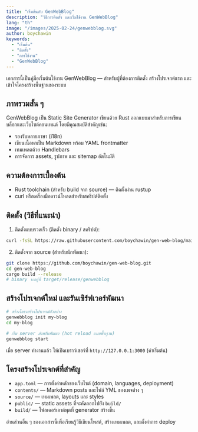 ```yaml
---
title: "เริ่มต้นกับ GenWebBlog"
description: "วิธีการติดตั้ง และเริ่มใช้งาน GenWebBlog"
lang: "th"
image: "/images/2025-02-24/genwebblog.svg"
author: boychawin
keywords:
  - "เริ่มต้น"
  - "ติดตั้ง"
  - "การใช้งาน"
  - "GenWebBlog"
---
```


เอกสารนี้เป็นคู่มือเริ่มต้นใช้งาน GenWebBlog — สำหรับผู้ที่ต้องการติดตั้ง สร้างโปรเจกต์แรก และเข้าใจโครงสร้างพื้นฐานของระบบ

## ภาพรวมสั้น ๆ

GenWebBlog เป็น Static Site Generator เขียนด้วย Rust ออกแบบมาสำหรับการเขียนบล็อกและเว็บไซต์คอนเทนต์ โดยมีคุณสมบัติสำคัญเช่น:

- รองรับหลายภาษา (i18n)
- เขียนเนื้อหาเป็น Markdown พร้อม YAML frontmatter
- เทมเพลตด้วย Handlebars
- การจัดการ assets, รูปภาพ และ sitemap อัตโนมัติ

## ความต้องการเบื้องต้น

- Rust toolchain (สำหรับ build จาก source) — ติดตั้งผ่าน rustup
- curl หรือเครื่องมือดาวน์โหลดสำหรับสคริปต์ติดตั้ง

## ติดตั้ง (วิธีที่แนะนำ)

1. ติดตั้งแบบรวดเร็ว (ติดตั้ง binary / สคริปต์):

```bash
curl -fsSL https://raw.githubusercontent.com/boychawin/gen-web-blog/main/install.sh | bash
```

2. ติดตั้งจาก source (สำหรับนักพัฒนา):

```bash
git clone https://github.com/boychawin/gen-web-blog.git
cd gen-web-blog
cargo build --release
# binary จะอยู่ที่ target/release/genwebblog
```

## สร้างโปรเจกต์ใหม่ และรันเซิร์ฟเวอร์พัฒนา

```bash
# สร้างโครงสร้างโปรเจกต์ตัวอย่าง
genwebblog init my-blog
cd my-blog

# เริ่ม server สำหรับพัฒนา (hot reload แบบพื้นฐาน)
genwebblog start
```

เมื่อ server ทำงานแล้ว ให้เปิดเบราว์เซอร์ที่ `http://127.0.0.1:3000` (ค่าเริ่มต้น)

## โครงสร้างโปรเจกต์ที่สำคัญ

- `app.toml` — การตั้งค่าหลักของเว็บไซต์ (domain, languages, deployment)
- `contents/` — Markdown posts และไฟล์ YML ของเพจต่าง ๆ
- `source/` — เทมเพลต, layouts และ styles
- `public/` — static assets ที่จะคัดลอกไปยัง `build/`
- `build/` — โฟลเดอร์เอาต์พุตที่ generator สร้างขึ้น

อ่านส่วนอื่น ๆ ของเอกสารนี้เพื่อเรียนรู้วิธีเขียนโพสต์, สร้างเทมเพลต, และตั้งค่าการ deploy
